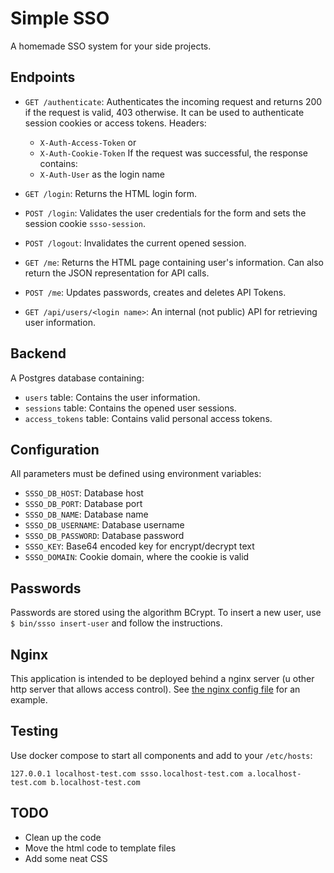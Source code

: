 # Simple SSO

A homemade SSO system for your side projects.

## Endpoints

- `GET /authenticate`: Authenticates the incoming request and returns
200 if the request is valid, 403 otherwise. It can be used to authenticate
session cookies or access tokens. Headers:
    - `X-Auth-Access-Token` or
    - `X-Auth-Cookie-Token`
If the request was successful, the response contains:
    - `X-Auth-User` as the login name

- `GET /login`: Returns the HTML login form.
- `POST /login`: Validates the user credentials for the form and sets
the session cookie `ssso-session`.
- `POST /logout`: Invalidates the current opened session.
- `GET /me`: Returns the HTML page containing user's information. Can also
return the JSON representation for API calls.
- `POST /me`: Updates passwords, creates and deletes API Tokens.
- `GET /api/users/<login name>`: An internal (not public) API for retrieving
user information.

## Backend

A Postgres database containing:
- `users` table: Contains the user information.
- `sessions` table: Contains the opened user sessions.
- `access_tokens` table: Contains valid personal access tokens.

## Configuration

All parameters must be defined using environment variables:
- `SSSO_DB_HOST`: Database host
- `SSSO_DB_PORT`: Database port
- `SSSO_DB_NAME`: Database name
- `SSSO_DB_USERNAME`: Database username
- `SSSO_DB_PASSWORD`: Database password
- `SSSO_KEY`: Base64 encoded key for encrypt/decrypt text
- `SSSO_DOMAIN`: Cookie domain, where the cookie is valid

## Passwords

Passwords are stored using the algorithm BCrypt. To insert a new user,
use `$ bin/ssso insert-user` and follow the instructions.

## Nginx

This application is intended to be deployed behind a nginx server (u
other http server that allows access control). See [the nginx config file](/_nginx/nginx.conf)
for an example.

## Testing

Use docker compose to start all components and add to your `/etc/hosts`:
```
127.0.0.1 localhost-test.com ssso.localhost-test.com a.localhost-test.com b.localhost-test.com
```

## TODO

- Clean up the code
- Move the html code to template files
- Add some neat CSS
